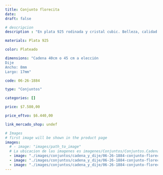 ```yaml
---
title: Conjunto florecita
date: 
draft: false

# descripcion
description : "En plata 925 rodinada y cristal cubic. Belleza, calidad y delicadeza."

materials: Plata 925

color: Plateado

dimensions: "Cadena 40cm o 45 cm a elección
Dije
Ancho: 8mm 
Largo: 17mm"

code: 06-26-1884

type: "Conjuntos"

categories: []

price: $7.580,00

price_eftvo: $6.440,00

link_mercado_shop: undef

# Images
# first image will be shown in the product page
images:
  # - image: "images/path_to_image"
  # La ubicacion de las imagenes es imagenes/Conjuntos/Conjuntos.Cadena y Dije/06-26-1884-conjunto-florecita
  - image: "./images/conjuntos/cadena_y_dije/06-26-1884-conjunto-florecita_a.jpg"
  - image: "./images/conjuntos/cadena_y_dije/06-26-1884-conjunto-florecita_b.jpg"
  - image: "./images/conjuntos/cadena_y_dije/06-26-1884-conjunto-florecita_c.jpg"
---
```

